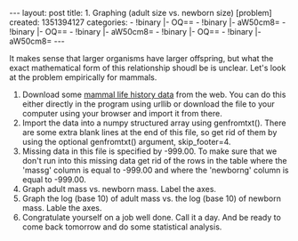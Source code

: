 --- layout: post title: 1. Graphing (adult size vs. newborn size)
[problem] created: 1351394127 categories: - !binary |- OQ== - !binary |-
aW50cm8= - !binary |- OQ== - !binary |- aW50cm8= - !binary |- OQ== -
!binary |- aW50cm8= ---

It makes sense that larger organisms have larger offspring, but what the
exact mathematical form of this relationship shoudl be is unclear. Let's
look at the problem empirically for mammals.

1.  Download some [mammal life history
    data](http://esapubs.org/archive/ecol/E084/093/Mammal_lifehistories_v2.txt)
    from the web. You can do this either directly in the program using
    urllib or download the file to your computer using your browser and
    import it from there.
2.  Import the data into a numpy structured array using genfromtxt().
    There are some extra blank lines at the end of this file, so get rid
    of them by using the optional genfromtxt() argument, skip\_footer=4.
3.  Missing data in this file is specified by -999.00. To make sure that
    we don't run into this missing data get rid of the rows in the table
    where the 'massg' column is equal to -999.00 and where the
    'newborng' column is equal to -999.00.
4.  Graph adult mass vs. newborn mass. Label the axes.
5.  Graph the log (base 10) of adult mass vs. the log (base 10) of
    newborn mass. Lable the axes.
6.  Congratulate yourself on a job well done. Call it a day. And be
    ready to come back tomorrow and do some statistical analysis.

